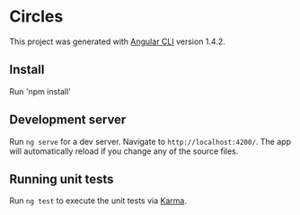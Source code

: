# Circles

This project was generated with [Angular CLI](https://github.com/angular/angular-cli) version 1.4.2.

## Install
Run 'npm install'

## Development server

Run `ng serve` for a dev server. Navigate to `http://localhost:4200/`. The app will automatically reload if you change any of the source files.

## Running unit tests

Run `ng test` to execute the unit tests via [Karma](https://karma-runner.github.io).

